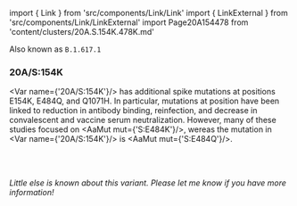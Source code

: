 import { Link } from 'src/components/Link/Link'
import { LinkExternal } from 'src/components/Link/LinkExternal'
import Page20A154478 from 'content/clusters/20A.S.154K.478K.md'

Also known as `B.1.617.1`

<Page20A154478/>

### 20A/S:154K

<Var name={'20A/S:154K'}/> has additional spike mutations at positions E154K, E484Q, and Q1071H.
In particular, mutations at position <Mut name="S:E484"/> have been linked to reduction in antibody binding, reinfection, and decrease in convalescent and vaccine serum neutralization.
However, many of these studies focused on <AaMut mut={'S:E484K'}/>, wereas the mutation in <Var name={'20A/S:154K'}/> is <AaMut mut={'S:E484Q'}/>.

<br/>
<br/>

_Little else is known about this variant. Please let me know if you have more information!_
